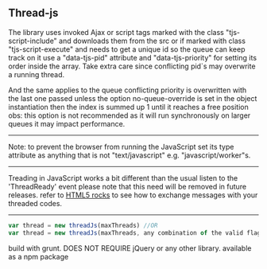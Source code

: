 Thread-js
----------
The library uses invoked Ajax or script tags marked with the class "tjs-script-include" and downloads them from the src or if marked with class "tjs-script-execute" and needs to get a unique id so the queue can keep track on it use a "data-tjs-pid" attribute and "data-tjs-priority" for setting its order inside the array. Take extra care since conflicting pid`s may overwrite a running thread.

And the same applies to the queue conflicting priority is overwritten with the last one passed unless the option no-queue-override is set in the object instantiation then the index is summed up 1 until it reaches a free position obs: this option is not recommended as it will run synchronously on larger queues it may impact performance.

---------

Note: to prevent the browser from running the JavaScript set its type attribute as anything that is not "text/javascript" e.g. "javascript/worker"s.

---------
Treading in JavaScript works a bit different than the usual listen to the 'ThreadReady' event please note that this need will be removed in future releases.
refer to [HTML5 rocks](http://www.html5rocks.com/en/tutorials/workers/basics/#toc-introduction-jsthreading) to see how to exchange messages with your threaded codes.

---------
```javascript
var thread = new threadJs(maxThreads) //OR
var thread = new threadJs(maxThreads, any combination of the valid flags);
```
build with grunt.
DOES NOT REQUIRE jQuery or any other library.
available as a npm package
